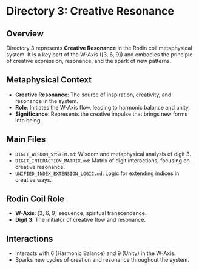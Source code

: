 # Directory 3: Creative Resonance

## Overview

Directory 3 represents **Creative Resonance** in the Rodin coil metaphysical system. It is a key part of the W-Axis ([3, 6, 9]) and embodies the principle of creative expression, resonance, and the spark of new patterns.

## Metaphysical Context
- **Creative Resonance**: The source of inspiration, creativity, and resonance in the system.
- **Role**: Initiates the W-Axis flow, leading to harmonic balance and unity.
- **Significance**: Represents the creative impulse that brings new forms into being.

## Main Files
- `DIGIT_WISDOM_SYSTEM.md`: Wisdom and metaphysical analysis of digit 3.
- `DIGIT_INTERACTION_MATRIX.md`: Matrix of digit interactions, focusing on creative resonance.
- `UNIFIED_INDEX_EXTENSION_LOGIC.md`: Logic for extending indices in creative ways.

## Rodin Coil Role
- **W-Axis**: [3, 6, 9] sequence, spiritual transcendence.
- **Digit 3**: The initiator of creative flow and resonance.

## Interactions
- Interacts with 6 (Harmonic Balance) and 9 (Unity) in the W-Axis.
- Sparks new cycles of creation and resonance throughout the system. 